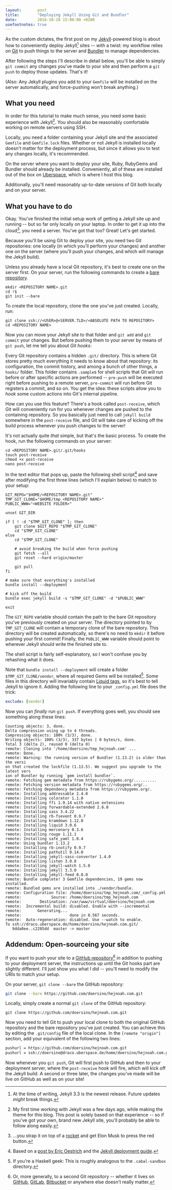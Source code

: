 ```yaml
---
layout:       post
title:        "Deploying Jekyll Using Git and Bundler"
date:         2016-10-28 15:00:00 +0200
usefootnotes: true
---
```

As the custom dictates, the first post on my [Jekyll](https://jekyllrb.com)-powered blog is about how to conveniently deploy Jekyll[^jekyllversion] sites -- with a twist: my workflow relies on [Git](https://git-scm.com) to push things to the server and [Bundler](http://bundler.io) to manage dependencies.

After following the steps I'll describe in detail below, you'll be able to simply `git commit` any changes you've made to your site and then perform a `git push` to deploy those updates. That's it!

(Also: Any Jekyll plugins you add to your `Gemfile` will be installed on the server automatically, and force-pushing won't break anything.)


## What you need

In order for this tutorial to make much sense, you need some basic experience with Jekyll[^makingthis]. You should also be reasonably comfortable working on remote servers using SSH.

Locally, you need a folder containing your Jekyll site and the associated `Gemfile` and `Gemfile.lock` files. Whether or not Jekyll is installed locally doesn't matter for the deployment process, but since it allows you to test any changes locally, it's recommended.

On the server where you want to deploy your site, Ruby, RubyGems and Bundler should already be installed. Conveniently, all of these are installed out of the box on [Uberspace](https://uberspace.de), which is where I host this blog.

Additionally, you'll need reasonably up-to-date versions of Git both locally and on your server.


## What you have to do

Okay. You've finished the initial setup work of getting a Jekyll site up and running -- but so far only locally on your laptop. In order to get it up into the cloud[^spacexmasterrace], you need a server. You've got that too? Great! Let's get started.

Because you'll be using Git to deploy your site, you need two Git repositories: one locally (in which you'll perform your changes) and another one on the server (where you'll push your changes, and which will manage the Jekyll build).

Unless you already have a local Git repository, it's best to create one on the server first. On your server, run the following commands to create a [bare repository](http://www.saintsjd.com/2011/01/what-is-a-bare-git-repository/).

```shell
mkdir <REPOSITORY NAME>.git
cd !$
git init --bare
```

To create the local repository, clone the one you've just created. Locally, run:

```shell
git clone ssh://<USER>@<SERVER.TLD>/<ABSOLUTE PATH TO REPOSITORY>
cd <REPOSITORY NAME>
```

Now you can move your Jekyll site to that folder and `git add` and `git commit` your changes. But before pushing them to your server by means of `git push`, let me tell you about *Git hooks*:

Every Git repository contains a hidden `.git/` directory. This is where Git stores pretty much everything it needs to know about that repository: its configuration, the commit history, and among a bunch of other things, a `hooks/` folder. This folder contains `.sample`s for shell scripts that Git will run before or after specific actions are performed -- `pre-push` will be executed right before pushing to a remote server, `pre-commit` will run before Git registers a commit, and so on. You get the idea: these scripts allow you to *hook* some custom actions into Git's internal pipeline.

How can you use this feature? There's a hook called `post-receive`, which Git will conveniently run for you whenever changes are pushed to the containing repository. So you basically just need to call `jekyll build` somewhere in the `post-receive` file, and Git will take care of kicking off the build process whenever you push changes to the server!

It's not actually quite *that* simple, but that's the basic process. To create the hook, run the following commands on your server:

```shell
cd <REPOSITORY NAME>.git/.git/hooks
touch post-receive
chmod +x post-receive
nano post-receive
```

In the text editor that pops up, paste the following shell script[^oestrich] and save after modifying the first three lines (which I'll explain below) to match to your setup:

```shell
GIT_REPO="$HOME/<REPOSITORY NAME>.git"
TMP_GIT_CLONE="$HOME/tmp_<REPOSITORY NAME>"
PUBLIC_WWW="<WEBSITE FOLDER>"

unset GIT_DIR

if [ ! -d "$TMP_GIT_CLONE" ]; then
    git clone $GIT_REPO "$TMP_GIT_CLONE"
    cd "$TMP_GIT_CLONE"
else
    cd "$TMP_GIT_CLONE"

    # avoid breaking the build when force pushing
    git fetch --all
    git reset --hard origin/master

    git pull
fi

# make sure that everything's installed
bundle install --deployment

# kick off the build
bundle exec jekyll build -s "$TMP_GIT_CLONE" -d "$PUBLIC_WWW"

exit
```

The `GIT_REPO` variable should contain the path to the bare Git repository you've previously created on your server. The directory pointed to by `TMP_GIT_CLONE` will contain a temporary clone of the bare repository. This directory will be created automatically, so there's no need to `mkdir` it before pushing your first commit! Finally, the `PUBLIC_WWW` variable should point to wherever Jekyll should write the finished site to.

The shell script is fairly self-explanatory, so I won't confuse you by rehashing what it does.

Note that `bundle install --deployment` will create a folder `$TMP_GIT_CLONE/vendor`, where all required Gems will be installed[^haskell]. Some files in this directory will invariably contain [Liquid tags](https://help.shopify.com/themes/liquid/tags), so it's best to tell Jekyll to ignore it. Adding the following line to your `_config.yml` file does the trick:

```yaml
exclude: [vendor]
```

Now you can *finally* run `git push`. If everything goes well, you should see something along these lines:

```
Counting objects: 3, done.
Delta compression using up to 4 threads.
Compressing objects: 100% (3/3), done.
Writing objects: 100% (3/3), 337 bytes | 0 bytes/s, done.
Total 3 (delta 2), reused 0 (delta 0)
remote: Cloning into '/home/doersino/tmp_hejnoah.com' ...
remote: Done.
remote: Warning: the running version of Bundler (1.13.2) is older than the versi
on that created the lockfile (1.13.5). We suggest you upgrade to the latest vers
ion of Bundler by running `gem install bundler`.
remote: Fetching gem metadata from https://rubygems.org/..........
remote: Fetching version metadata from https://rubygems.org/..
remote: Fetching dependency metadata from https://rubygems.org/.
remote: Installing addressable 2.4.0
remote: Installing colorator 1.1.0
remote: Installing ffi 1.9.14 with native extensions
remote: Installing forwardable-extended 2.6.0
remote: Installing sass 3.4.22
remote: Installing rb-fsevent 0.9.7
remote: Installing kramdown 1.12.0
remote: Installing liquid 3.0.6
remote: Installing mercenary 0.3.6
remote: Installing rouge 1.11.1
remote: Installing safe_yaml 1.0.4
remote: Using bundler 1.13.2
remote: Installing rb-inotify 0.9.7
remote: Installing pathutil 0.14.0
remote: Installing jekyll-sass-converter 1.4.0
remote: Installing listen 3.0.8
remote: Installing jekyll-watch 1.5.0
remote: Installing jekyll 3.3.0
remote: Installing jekyll-feed 0.8.0
remote: Bundle complete! 3 Gemfile dependencies, 19 gems now installed.
remote: Bundled gems are installed into ./vendor/bundle.
remote: Configuration file: /home/doersino/tmp_hejnoah.com/_config.yml
remote:             Source: /home/doersino/tmp_hejnoah.com
remote:        Destination: /var/www/virtual/doersino/hejnoah.com
remote:  Incremental build: disabled. Enable with --incremental
remote:       Generating...
remote:                     done in 0.567 seconds.
remote:  Auto-regeneration: disabled. Use --watch to enable.
To ssh://draco.uberspace.de/home/doersino/hejnoah.com.git/
   9dda0ee..c2285dd  master -> master
```


## Addendum: Open-sourceing your site

If you want to push your site to a [GitHub repository](https://github.com/doersino/hejnoah.com)[^moregeneral] in addition to pushing to your deployment server, the instructions up until the Git hooks part are slightly different. I'll just show you what I did -- you'll need to modify the URIs to match your setup.

On your server, `git clone --bare` the GitHub repository:

```bash
git clone --bare https://github.com/doersino/hejnoah.com.git
```

Locally, simply create a normal `git clone` of the GitHub repository:

```
git clone https://github.com/doersino/hejnoah.com.git
```

Now you need to tell Git to push your local clone to both the original GitHub repository and the bare repository you've just created. You can achieve this by editing the `.git/config` file of the local clone. In the `[remote "origin"]` section, add your equivalent of the following two lines:

```diff
pushurl = https://github.com/doersino/hejnoah.com.git
pushurl = ssh://doersino@draco.uberspace.de/home/doersino/hejnoah.com.git/
```

Now whenever you `git push`, Git will first push to GitHub and then to your deployment server, where the `post-receive` hook will fire, which will kick off the Jekyll build. A second or three later, the changes you've made will be live on GitHub as well as on your site!




[^jekyllversion]: At the time of writing, Jekyll 3.3 is the newest release. Future updates *might* break things.
[^makingthis]: My first time working with Jekyll was a few days ago, while making the theme for this blog. This post is solely based on that experience -- so if you've got your own, brand new Jekyll site, you'll probably be able to follow along easily.
[^spacexmasterrace]: ...you strap it on top of a [rocket](https://www.youtube.com/watch?v=0qo78R_yYFA) and get Elon Musk to press the red button.
[^oestrich]: Based on a [post by Eric Oestrich](http://blog.oestrich.org/2012/08/jekyll-git-deployment-with-bundler/) and the [Jekyll deployment guide](https://jekyllrb.com/docs/deployment-methods/).
[^haskell]: If you're a Haskell geek: This is roughly analogous to the `.cabal-sandbox` directory.
[^moregeneral]: Or, more generally, to a second Git repository -- whether it lives on [GitHub](https://github.com), [GitLab](https://gitlab.com), [Bitbucket](https://bitbucket.org) or anywhere else doesn't really matter.
